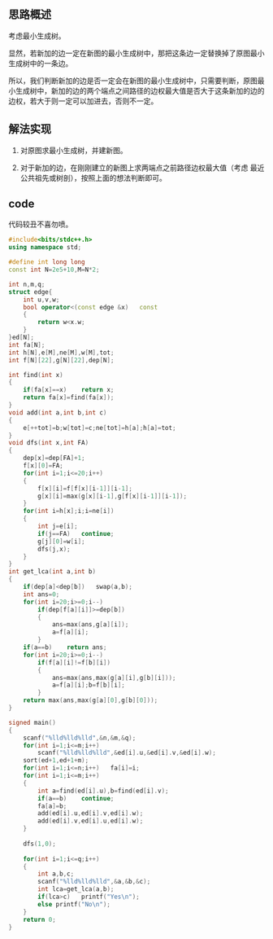 ## 思路概述
考虑最小生成树。

显然，若新加的边一定在新图的最小生成树中，那把这条边一定替换掉了原图最小生成树中的一条边。

所以，我们判断新加的边是否一定会在新图的最小生成树中，只需要判断，原图最小生成树中，新加的边的两个端点之间路径的边权最大值是否大于这条新加的边的边权，若大于则一定可以加进去，否则不一定。

## 解法实现
1. 对原图求最小生成树，并建新图。

2. 对于新加的边，在刚刚建立的新图上求两端点之前路径边权最大值（考虑 最近公共祖先或树剖），按照上面的想法判断即可。

## code
代码较丑不喜勿喷。

```cpp
#include<bits/stdc++.h>
using namespace std;

#define int long long
const int N=2e5+10,M=N*2;

int n,m,q;
struct edge{
	int u,v,w;
	bool operator<(const edge &x)	const
	{
		return w<x.w;
	}
}ed[N];
int fa[N];
int h[N],e[M],ne[M],w[M],tot;
int f[N][22],g[N][22],dep[N];

int find(int x)
{
	if(fa[x]==x)	return x;
	return fa[x]=find(fa[x]);
}
void add(int a,int b,int c)
{
	e[++tot]=b;w[tot]=c;ne[tot]=h[a];h[a]=tot;
}
void dfs(int x,int FA)
{
	dep[x]=dep[FA]+1;
	f[x][0]=FA;
	for(int i=1;i<=20;i++)
	{
		f[x][i]=f[f[x][i-1]][i-1];
		g[x][i]=max(g[x][i-1],g[f[x][i-1]][i-1]);
	}
	for(int i=h[x];i;i=ne[i])
	{
		int j=e[i];
		if(j==FA)	continue;
		g[j][0]=w[i];
		dfs(j,x);
	}
}
int get_lca(int a,int b)
{
	if(dep[a]<dep[b])	swap(a,b);
	int ans=0;
	for(int i=20;i>=0;i--)
		if(dep[f[a][i]]>=dep[b])
		{
			ans=max(ans,g[a][i]);
			a=f[a][i];
		}
	if(a==b)	return ans;
	for(int i=20;i>=0;i--)
		if(f[a][i]!=f[b][i])
		{
			ans=max(ans,max(g[a][i],g[b][i]));
			a=f[a][i];b=f[b][i];
		}
	return max(ans,max(g[a][0],g[b][0]));
}

signed main()
{
	scanf("%lld%lld%lld",&n,&m,&q);
	for(int i=1;i<=m;i++)
		scanf("%lld%lld%lld",&ed[i].u,&ed[i].v,&ed[i].w);
	sort(ed+1,ed+1+m);
	for(int i=1;i<=n;i++)	fa[i]=i;
	for(int i=1;i<=m;i++)
	{
		int a=find(ed[i].u),b=find(ed[i].v);
		if(a==b)	continue;
		fa[a]=b;
		add(ed[i].u,ed[i].v,ed[i].w);
		add(ed[i].v,ed[i].u,ed[i].w);
	}
	
	dfs(1,0);
	
	for(int i=1;i<=q;i++)
	{
		int a,b,c;
		scanf("%lld%lld%lld",&a,&b,&c);
		int lca=get_lca(a,b);
		if(lca>c)	printf("Yes\n");
		else printf("No\n");
	}
	return 0;
}